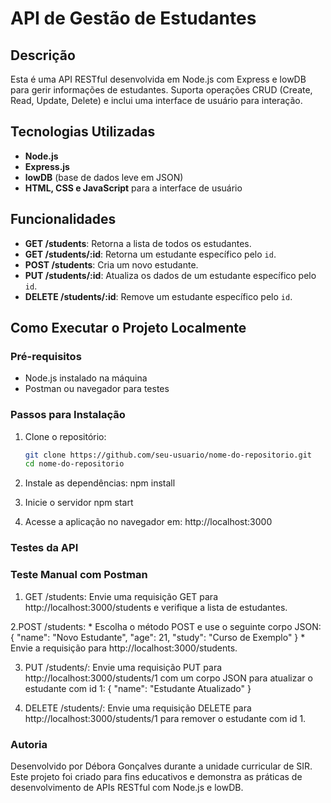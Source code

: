 # API de Gestão de Estudantes

## Descrição
Esta é uma API RESTful desenvolvida em Node.js com Express e lowDB para gerir informações de estudantes. Suporta operações CRUD (Create, Read, Update, Delete) e inclui uma interface de usuário para interação.

## Tecnologias Utilizadas
- **Node.js**
- **Express.js**
- **lowDB** (base de dados leve em JSON)
- **HTML, CSS e JavaScript** para a interface de usuário

## Funcionalidades
- **GET /students**: Retorna a lista de todos os estudantes.
- **GET /students/:id**: Retorna um estudante específico pelo `id`.
- **POST /students**: Cria um novo estudante.
- **PUT /students/:id**: Atualiza os dados de um estudante específico pelo `id`.
- **DELETE /students/:id**: Remove um estudante específico pelo `id`.

## Como Executar o Projeto Localmente

### Pré-requisitos
- Node.js instalado na máquina
- Postman ou navegador para testes

### Passos para Instalação
1. Clone o repositório:
   ```bash
   git clone https://github.com/seu-usuario/nome-do-repositorio.git
   cd nome-do-repositorio

2. Instale as dependências:
    npm install

3. Inicie o servidor
    npm start

4. Acesse a aplicação no navegador em:
    http://localhost:3000
    
### Testes da API

### Teste Manual com Postman
1. GET /students: 
    Envie uma requisição GET para http://localhost:3000/students e verifique a lista de estudantes.

2.POST /students:
     * Escolha o método POST e use o seguinte corpo JSON:
        {
            "name": "Novo Estudante",
            "age": 21,
            "study": "Curso de Exemplo"
        }
    * Envie a requisição para http://localhost:3000/students.

3. PUT /students/:
    Envie uma requisição PUT para http://localhost:3000/students/1 com um corpo JSON para atualizar o estudante com id 1:
        {
            "name": "Estudante Atualizado"
        }

4. DELETE /students/:
    Envie uma requisição DELETE para http://localhost:3000/students/1 para remover o estudante com id 1.

### Autoria
Desenvolvido por Débora Gonçalves durante a unidade curricular de SIR. Este projeto foi criado para fins educativos e demonstra as práticas de desenvolvimento de APIs RESTful com Node.js e lowDB.


